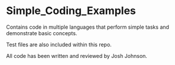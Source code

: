 # Simple_Coding_Examples
Contains code in multiple languages that perform simple tasks and demonstrate basic concepts. 

Test files are also included within this repo.

All code has been written and reviewed by Josh Johnson.